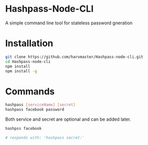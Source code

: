 # Hashpass-Node-CLI
A simple command line tool for stateless password gneration

# Installation
```bash
git clone https://github.com/harvmaster/Hashpass-node-cli.git
cd Hashpass-node-cli
npm install
npm install -g
```

# Commands
```bash
hashpass [serviceName] [secret]
hashpass facebook password
```
Both service and secret are optional and can be added later.
```bash
hashpss facebook

# responds with: 'hashpass secret:'  
```

